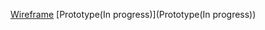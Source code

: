 [Wireframe](https://www.figma.com/file/PECAPAE8j6VgMxw9BQqWyj/Wireframes-AIS?type=design&node-id=5%3A3&mode=design&t=gnJQKE9KBLpY82Bd-1)
[Prototype(In progress)](Prototype(In progress))
